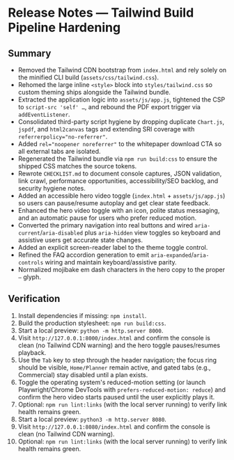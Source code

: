 # Release Notes — Tailwind Build Pipeline Hardening

## Summary
- Removed the Tailwind CDN bootstrap from `index.html` and rely solely on the minified CLI build (`assets/css/tailwind.css`).
- Rehomed the large inline `<style>` block into `styles/tailwind.css` so custom theming ships alongside the Tailwind bundle.
- Extracted the application logic into `assets/js/app.js`, tightened the CSP to `script-src 'self' …`, and rebound the PDF export trigger via `addEventListener`.
- Consolidated third-party script hygiene by dropping duplicate `Chart.js`, `jspdf`, and `html2canvas` tags and extending SRI coverage with `referrerpolicy="no-referrer"`.
- Added `rel="noopener noreferrer"` to the whitepaper download CTA so all external tabs are isolated.
- Regenerated the Tailwind bundle via `npm run build:css` to ensure the shipped CSS matches the source tokens.
- Rewrote `CHECKLIST.md` to document console captures, JSON validation, link crawl, performance opportunities, accessibility/SEO backlog, and security hygiene notes.
- Added an accessible hero video toggle (`index.html` + `assets/js/app.js`) so users can pause/resume autoplay and get clear state feedback.
- Enhanced the hero video toggle with an icon, polite status messaging, and an automatic pause for users who prefer reduced motion.
- Converted the primary navigation into real buttons and wired `aria-current`/`aria-disabled` plus `aria-hidden` view toggles so keyboard and assistive users get accurate state changes.
- Added an explicit screen-reader label to the theme toggle control.
- Refined the FAQ accordion generation to emit `aria-expanded`/`aria-controls` wiring and maintain keyboard/assistive parity.
- Normalized mojibake em dash characters in the hero copy to the proper `—` glyph.

## Verification
1. Install dependencies if missing: `npm install`.
2. Build the production stylesheet: `npm run build:css`.
3. Start a local preview: `python -m http.server 8000`.
4. Visit `http://127.0.0.1:8000/index.html` and confirm the console is clean (no Tailwind CDN warning) and the hero toggle pauses/resumes playback.
5. Use the `Tab` key to step through the header navigation; the focus ring should be visible, `Home/Planner` remain active, and gated tabs (e.g., Commercial) stay disabled until a plan exists.
6. Toggle the operating system's reduced-motion setting (or launch Playwright/Chrome DevTools with `prefers-reduced-motion: reduce`) and confirm the hero video starts paused until the user explicitly plays it.
7. Optional: `npm run lint:links` (with the local server running) to verify link health remains green.
3. Start a local preview: `python3 -m http.server 8080`.
4. Visit `http://127.0.0.1:8080/index.html` and confirm the console is clean (no Tailwind CDN warning).
5. Optional: `npm run lint:links` (with the local server running) to verify link health remains green.
